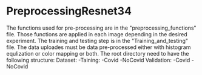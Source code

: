 # PreprocessingResnet34
The functions used for pre-processing are in the "preprocessing_functions" file. Those functions are applied in each image depending in the desired experiment.
The training and testing step is in the "Training_and_testing" file. The data uploades must be data pre-processed either with histogram equlization or color mapping or both.
The root directory need to have the following structure:
Dataset:
-Taining:
  -Covid
  -NoCovid
Validation:
  -Covid
  -NoCovid
